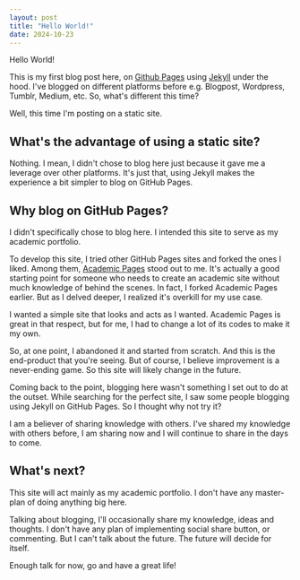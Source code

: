 ```yaml
---
layout: post
title: "Hello World!"
date: 2024-10-23
---
```


Hello World!

This is my first blog post here, on [Github Pages](https://pages.github.com/) using [Jekyll](https://jekyllrb.com/) under the hood. I've blogged on different platforms before e.g. Blogpost, Wordpress, Tumblr, Medium, etc. So, what's different this time? 

Well, this time I'm posting on a static site. 

## What's the advantage of using a static site?

Nothing. I mean, I didn't chose to blog here just because it gave me a leverage over other platforms. It's just that, using Jekyll makes the experience a bit simpler to blog on GitHub Pages.

## Why blog on GitHub Pages?

I didn't specifically chose to blog here. I intended this site to serve as my academic portfolio. 

To develop this site, I tried other GitHub Pages sites and forked the ones I liked. Among them, [Academic Pages](https://academicpages.github.io/) stood out to me. It's actually a good starting point for someone who needs to create an academic site without much knowledge of behind the scenes. In fact, I forked Academic Pages earlier. But as I delved deeper, I realized it's overkill for my use case. 

I wanted a simple site that looks and acts as I wanted. Academic Pages is great in that respect, but for me, I had to change a lot of its codes to make it my own. 

So, at one point, I abandoned it and started from scratch. And this is the end-product that you're seeing. But of course, I believe improvement is a never-ending game. So this site will likely change in the future.

Coming back to the point, blogging here wasn't something I set out to do at the outset. While searching for the perfect site, I saw some people blogging using Jekyll on GitHub Pages. So I thought why not try it? 

I am a believer of sharing knowledge with others. I've shared my knowledge with others before, I am sharing now and I will continue to share in the days to come.

## What's next?

This site will act mainly as my academic portfolio. I don't have any master-plan of doing anything big here. 

Talking about blogging, I'll occasionally share my knowledge, ideas and thoughts. I don't have any plan of implementing social share button, or commenting. But I can't talk about the future. The future will decide for itself.

Enough talk for now, go and have a great life!